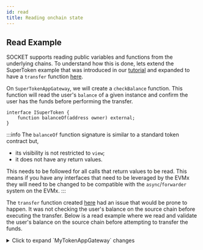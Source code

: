 ```yaml
---
id: read
title: Reading onchain state
---
```


## Read Example

SOCKET supports reading public variables and functions from the underlying chains. To understand how this is done, lets extend the SuperToken example that was introduced in our [tutorial](/writing-apps) and expanded to have a `transfer` function [here](/call-contracts).

On `SuperTokenAppGateway`, we will create a `checkBalance` function. This function will read the user's `balance` of a given instance and confirm the user has the funds before performing the transfer.

```solidity
interface ISuperToken {
    function balanceOf(address owner) external;
}
```
:::info
The `balanceOf` function signature is similar to a standard token contract but,
- its visibility is not restricted to `view`;
- it does not have any return values.

This needs to be followed for all calls that return values to be read. This means if you have any interfaces that need to be leveraged by the EVMx they will need to be changed to be compatible with the `async`/`forwarder` system on the EVMx.
:::

The `transfer` function created [here](/call-contracts) had an issue that would be prone to happen. It was not checking the user's balance on the source chain before executing the transfer. Below is a read example where we read and validate the user's balance on the source chain before attempting to transfer the funds.

<details>
   <summary>Click to expand `MyTokenAppGateway` changes</summary>
   ```solidity
   contract MyTokenAppGateway is AppGatewayBase {
       (...)
       /**
        * @notice Validates user's token balance for a cross-chain transaction
        * @param data Encoded user order and async transaction ID
        * @param returnData Balance data returned from the source chain
        * @dev Checks if user has sufficient balance to complete the bridge transaction
        * @custom:modifier onlyPromises Ensures the function can only be called by the promises system
        */
       function checkBalance(bytes memory data, bytes memory returnData) external onlyPromises {
           (uint256 amount, bytes32 asyncId) = abi.decode(data, (uint256, bytes32));

           uint256 balance = abi.decode(returnData, (uint256));
           if (balance < amount) {
               _revertTx(asyncId);
               return;
           }
       }

       /**
        * @notice Initiates a cross-chain token bridge transaction
        * @param amount Amount to transfer
        * @return asyncId Unique identifier for the asynchronous cross-chain transaction
        * @dev Handles token bridging logic across different chains
        */
       function transfer(uint256 amount, address srcForwarder, address dstForwarder)
           external
           async
           returns (bytes32 asyncId)
       {
           // Check user balance on src chain
           _readCallOn();
           // Request to forwarder and deploys immutable promise contract and stores it
           ISuperToken(srcForwarder).balanceOf(msg.sender);
           IPromise(srcForwarder).then(this.checkBalance.selector, abi.encode(amount, asyncId));

           _readCallOff();

           ISuperToken(srcForwarder).burn(msg.sender, amount);
           ISuperToken(dstForwarder).mint(msg.sender, amount);
       }
   }
   ```
</details>

Let's break down the key points:

- The `transfer` function uses the `async` modifier, which is required for onchain interactions, whether they are read or write operations.
- The `_readCallOn()` and `_readCallOff()` functions are used to tell SOCKET that a particular section only needs to read data from another chain, rather than executing an onchain transaction.
- In multi-chain operations, data cannot be read synchronously. Instead, it follows this pattern:
   1. Make the onchain call (`balanceOf`)
   2. Set up a promise with a callback function using `IPromise(srcForwarder).then()`
   3. The callback function (`checkBalance`) receives the data asynchronously
- The `then` function on the forwarder (cast as `IPromise`) takes:
   - First parameter: The callback function's selector (`this.checkBalance.selector`)
   - Second parameter: Encoded data needed by the callback (`abi.encode(amount, asyncId)`).
- The callback function `checkBalance`:
   - Uses the `onlyPromises` modifier to ensure it's only called by the promises system
   - Takes two parameters:
     - `data`: The encoded data from the original function (amount and asyncId)
     - `returnData`: The actual data returned from the source chain (balance)
- When interacting with contracts on other chains, interface definitions need to be modified:
   - Remove visibility modifiers (like `view`)
   - Remove return value declarations from the function signature

[Go here to see how promises work.](/promises)

## How to revert async transactions?

When working with async transactions in SOCKET, there might be cases where you need to revert an ongoing transaction in a callback based on certain conditions. SOCKET provides utilities to handle such scenarios through the `_revertTx` function.

- The `_revertTx(asyncId)` function is called when the balance check fails to stop triggering burn and mint.
   - If `_revertTx(asyncId)` is not called, burn and mint are executed as expected.
   - The `asyncId` is obtained using `_getCurrentAsyncId()` and passed to callback using data.

:::tip
The `_revertTx` function is only available in contracts that inherit from `AppGatewayBase`.
:::


